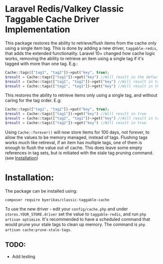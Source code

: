 # Laravel Redis/Valkey Classic Taggable Cache Driver Implementation
This package restores the ability to retrieve/flush items from the cache only using a single item tag. 
This is done by adding a new driver, `taggable-redis`, that adds the extended functionality.
Laravel 10+ changed how cache logic works, removing the ability to retrieve an item using a single tag if it's tagged with more than one tag. E.g.:
```php
Cache::tags(["tag1", "tag2"])->put("key", true);
$result = Cache::tags(["tag1"])->get("key") //Will result in the default value (null)
$result = Cache::tags(["tag1", "tag2"])->get("key") //Will result in true
$result = Cache::tags(["tag2", "tag1"])->get("key") //Will result in the default value (null)
```
This restores the ability to retrieve items only using a single tag, and without caring for the tag order. E.g:
```php
Cache::tags(["tag1", "tag2"])->put("key", true);
$result = Cache::tags(["tag1"])->get("key") //Will result in true
$result = Cache::tags(["tag2", "tag1"])->get("key") //Will result in true
$result = Cache::tags(["tag2"])->get("key") //Will result in true
```
Using `Cache::forever()` will now store items for 100 days, not forever, to allow the values to be memory managed, instead of tags.
Flushing tags works much like retireval, if an item has multiple tags, one of them is enough to flush the value out of cache. This does leave some empty references in tag sets, but is mitiated with the stale tag pruning command. (see [Installation](#installation))

# Installation:
The package can be installed using:
```
composer require byerikas/classic-taggable-cache
```
To use the new driver - edit your `config/cache.php` and under `stores.YOUR_STORE.driver` set the value to `taggable-redis`, and run `php artisan optimize`.
It's recommended to have a scheduled command that would prune your stale tags to clean up memory. The command is `php artisan cache:prune-stale-tags`.

## TODO:
- Add testing
